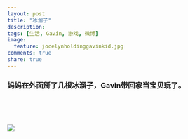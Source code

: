 ```yaml
---
layout: post
title: "冰溜子"
description: 
tags: [生活, Gavin, 游戏, 微博]
image:
  feature: jocelynholdinggavinkid.jpg
comments: true
share: true
---
```


### 妈妈在外面掰了几根冰溜子，Gavin带回家当宝贝玩了。 ###



<figure class="half">
	<img src="http://i.imgur.com/a9LUQsF.jpg" alt="">
	<img src="http://i.imgur.com/n0auCpN.jpg" alt="">
</figure>

<figure class="half">
	<img src="http://i.imgur.com/5kDRuWJ.jpg" alt="">
	<img src="http://i.imgur.com/LBmUqOX.jpg" alt="">
</figure>

![](http://i.imgur.com/Yjz2bAy.jpg)
